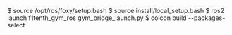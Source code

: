 $ source /opt/ros/foxy/setup.bash
$ source install/local_setup.bash
$ ros2 launch f1tenth_gym_ros gym_bridge_launch.py
$ colcon build --packages-select <name-of-pkg>